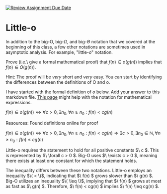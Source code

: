 [![Review Assignment Due Date](https://classroom.github.com/assets/deadline-readme-button-24ddc0f5d75046c5622901739e7c5dd533143b0c8e959d652212380cedb1ea36.svg)](https://classroom.github.com/a/wM4-KOzy)
# Little-o

In addition to the big-O, big-$\Omega$, and big-$\Theta$ notation that
we covered at the beginning of this class, a few other notations are sometimes
used in asymptotic analysis.  For example, "little-$o$" notation.

Prove (i.e.\ give a formal mathematical proof) that $f(n)\in o(g(n))$ implies
that $f(n)\in O(g(n))$.

Hint: The proof will be *very* short and *very* easy. You can start by
identifying the differences between the definitions of O and o.

I have started with the formal definition of $o$ below. Add your answer to this
markdown file. [This
page](https://docs.github.com/en/get-started/writing-on-github/working-with-advanced-formatting/writing-mathematical-expressions)
might help with the notation for mathematical expressions.

$f(n)\in o(g(n)) \iff \forall c>0, \exists n_0, \forall n\ge n_0: f(n) < c g(n)$

Resources: Found definitions online for proof

$f(n) \in o(g(n)) \iff \forall c > 0, \exists n_0, \forall n \geq n_0 : f(n) < c g(n) \Rightarrow \exists c > 0, \exists n_0 \in \mathbb{N}, \forall n \geq n_0 : f(n) \leq c g(n)$

Little-o requires the statement to hold for all positive constants $\ c \$. This is represented by $\ \forall c > 0 \$. Big-O uses $\ \exists c > 0 \$, meaning there exists at least one constant for which the statement holds.

The inequality differs between these two notations. Little-o employs an inequality $\( < \)$, indicating that $\ f(n) \$ grows  slower than $\ g(n) \$. Big-O utilizes an inequality $\( \leq \)$, implying that $\ f(n) \$ grows at most as fast as $\ g(n) \$. Therefore, $\ f(n) < cg(n) \$ implies $\ f(n) \leq cg(n) \$.

